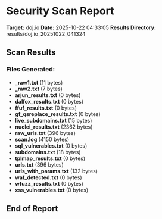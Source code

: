 # Security Scan Report

**Target:** doj.io
**Date:** 2025-10-22 04:33:05
**Results Directory:** results/doj.io_20251022_041324

## Scan Results

### Files Generated:

- **_raw1.txt** (11 bytes)
- **_raw2.txt** (7 bytes)
- **arjun_results.txt** (0 bytes)
- **dalfox_results.txt** (0 bytes)
- **ffuf_results.txt** (0 bytes)
- **gf_qsreplace_results.txt** (0 bytes)
- **live_subdomains.txt** (15 bytes)
- **nuclei_results.txt** (2362 bytes)
- **raw_urls.txt** (396 bytes)
- **scan.log** (4150 bytes)
- **sql_vulnerables.txt** (0 bytes)
- **subdomains.txt** (18 bytes)
- **tplmap_results.txt** (0 bytes)
- **urls.txt** (396 bytes)
- **urls_with_params.txt** (132 bytes)
- **waf_detected.txt** (0 bytes)
- **wfuzz_results.txt** (0 bytes)
- **xss_vulnerables.txt** (0 bytes)

## End of Report
